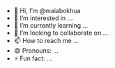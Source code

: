 - 👋 Hi, I’m @maiabokhua
- 👀 I’m interested in ...
- 🌱 I’m currently learning ...
- 💞️ I’m looking to collaborate on ...
- 📫 How to reach me ...
- 😄 Pronouns: ...
- ⚡ Fun fact: ...

<!---
maiabokhua/maiabokhua is a ✨ special ✨ repository because its `README.md` (this file) appears on your GitHub profile.
You can click the Preview link to take a look at your changes.
--->
